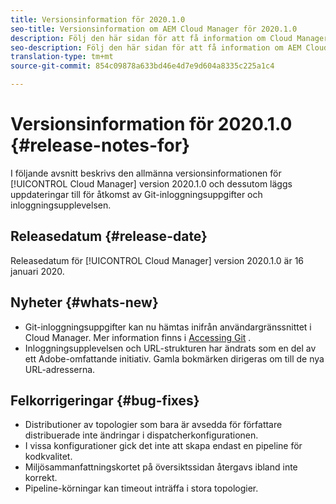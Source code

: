 ```yaml
---
title: Versionsinformation för 2020.1.0
seo-title: Versionsinformation om AEM Cloud Manager för 2020.1.0
description: Följ den här sidan för att få information om Cloud Manager version 2020.1.0
seo-description: Följ den här sidan för att få information om AEM Cloud Manager version 2020.1.0
translation-type: tm+mt
source-git-commit: 854c09878a633bd46e4d7e9d604a8335c225a1c4

---
```


# Versionsinformation för 2020.1.0 {#release-notes-for}

I följande avsnitt beskrivs den allmänna versionsinformationen för [!UICONTROL Cloud Manager] version 2020.1.0 och dessutom läggs uppdateringar till för åtkomst av Git-inloggningsuppgifter och inloggningsupplevelsen.

## Releasedatum {#release-date}

Releasedatum för [!UICONTROL Cloud Manager] version 2020.1.0 är 16 januari 2020.

## Nyheter {#whats-new}

* Git-inloggningsuppgifter kan nu hämtas inifrån användargränssnittet i Cloud Manager. Mer information finns i [Accessing Git](/help/using/accessing-git.md) .
* Inloggningsupplevelsen och URL-strukturen har ändrats som en del av ett Adobe-omfattande initiativ. Gamla bokmärken dirigeras om till de nya URL-adresserna.


## Felkorrigeringar {#bug-fixes}

* Distributioner av topologier som bara är avsedda för författare distribuerade inte ändringar i dispatcherkonfigurationen.
* I vissa konfigurationer gick det inte att skapa endast en pipeline för kodkvalitet.
* Miljösammanfattningskortet på översiktssidan återgavs ibland inte korrekt.
* Pipeline-körningar kan timeout inträffa i stora topologier.
